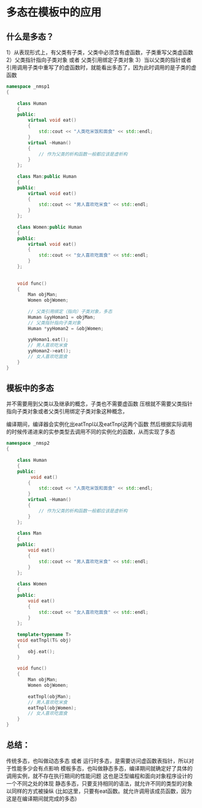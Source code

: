 # 多态在模板中的应用

## 什么是多态？

1）从表现形式上，有父类有子类，父类中必须含有虚函数，子类重写父类虚函数
2）父类指针指向子类对象 或者 父类引用绑定子类对象
3）当以父类的指针或者引用调用子类中重写了的虚函数时，就能看出多态了，因为此时调用的是子类的虚函数

```c++
namespace _nmsp1
{
    
    class Human
    {
    public:
        virtual void eat()
        {
            std::cout << "人类吃米饭和面食" << std::endl;
        }
        virtual ~Human()
        {
            // 作为父类的析构函数一般都应该是虚析构
        }
    };
    
    class Man:public Human
    {
    public:
        virtual void eat()
        {
            std::cout << "男人喜欢吃米食" << std::endl;
        }
    };
    
    class Women:public Human
    {
    public:
        virtual void eat()
        {
            std::cout << "女人喜欢吃面食" << std::endl;
        }
    };
    
    
    void func()
    {
        Man objMan;
        Women objWomen;
        
        // 父类引用绑定（指向）子类对象，多态
        Human &yyHoman1 = objMan;
        // 父类指针指向子类对象
        Human *yyHoman2 = &objWomen;
        
        yyHoman1.eat();
        // 男人喜欢吃米食
        yyHoman2->eat();
        // 女人喜欢吃面食
    }
}
```



## 模板中的多态

并不需要用到父类以及继承的概念，子类也不需要虚函数
压根就不需要父类指针指向子类对象或者父类引用绑定子类对象这种概念，

编译期间，编译器会实例化出eatTnpl<Man>以及eatTnpl<Women>这两个函数
然后根据实际调用的时候传递进来的实参类型去调用不同的实例化的函数，从而实现了多态

```c++
namespace _nmsp2
{
    
    class Human
    {
    public:
         void eat()
        {
            std::cout << "人类吃米饭和面食" << std::endl;
        }
        virtual ~Human()
        {
            // 作为父类的析构函数一般都应该是虚析构
        }
    };
    
    class Man
    {
    public:
        void eat()
        {
            std::cout << "男人喜欢吃米食" << std::endl;
        }
    };
    
    class Women
    {
    public:
        void eat()
        {
            std::cout << "女人喜欢吃面食" << std::endl;
        }
    };
    
    template<typename T>
    void eatTnpl(T& obj)
    {
        obj.eat();
    }
    
    void func()
    {
        Man objMan;
        Women objWomen;
        
        eatTnpl(objMan);
        // 男人喜欢吃米食
        eatTnpl(objWomen);
        // 女人喜欢吃面食
    }
}
```



## 总结：

传统多态，也叫做动态多态 或者 运行时多态，是需要访问虚函数表指针，所以对于性能多少会有点影响
模板多态，也叫做静态多态，编译期间就确定好了具体的调用实例，就不存在执行期间的性能问题
这也是泛型编程和面向对象程序设计的一个不同之处的体现
静态多态，只要支持相同的语法，就允许不同的类型的对象以同样的方式被操纵
(比如这里，只要有eat函数。就允许调用该成员函数，因为这是在编译期间就完成的多态)